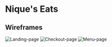 # Nique's Eats
## Wireframes
![Landing-page](https://user-images.githubusercontent.com/72582349/156471975-37a5f921-4b6c-454b-9baa-e632adbd7f9e.png)
![Checkout-page](https://user-images.githubusercontent.com/72582349/156471983-f80be888-21cf-4d13-acdd-2e0fd9ebf8cd.png)
![Menu-page](https://drive.google.com/file/d/17PsJz40R_IyMQVwHqAmzpg0Oj-NCBcQV/view)
